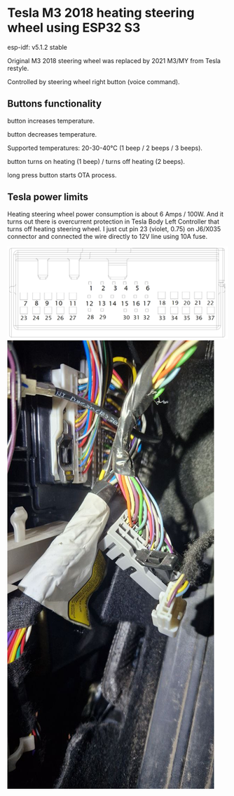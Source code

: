 # Tesla M3 2018 heating steering wheel using ESP32 S3

esp-idf: v5.1.2 stable

Original M3 2018 steering wheel was replaced by 2021 M3/MY from Tesla restyle.

Controlled by steering wheel right button (voice command).

## Buttons functionality
 button increases temperature.

 button decreases temperature.

Supported temperatures: 20-30-40°C (1 beep / 2 beeps / 3 beeps).

 button turns on heating (1 beep) / turns off heating (2 beeps).

 long press button starts OTA process.

## Tesla power limits
Heating steering wheel power consumption is about 6 Amps / 100W.
And it turns out there is overcurrent protection in Tesla Body Left Controller that turns off heating steering wheel.
I just cut pin 23 (violet, 0.75) on J6/X035 connector and connected the wire directly to 12V line using 10A fuse.

![Tesla J6/X035](https://github.com/hammer-dp-ua/tesla-heating-steering-wheel-bt/blob/main/scheme/Tesla_J6-X035.jpg)
![Tesla J6/X035 photo](https://github.com/hammer-dp-ua/tesla-heating-steering-wheel-bt/blob/main/scheme/Tesla-J6-X035_photo.jpg)
